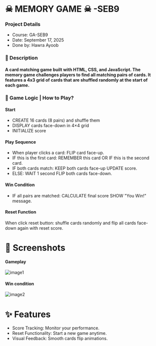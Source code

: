 # ☠︎ MEMORY GAME ☠︎ -SEB9

### Project Details
- Course: GA-SEB9
- Date: September 17, 2025
- Done by: Hawra Ayoob

### 📝 Description 
#### A card matching game built with HTML, CSS, and JavaScript. The memory game challenges players to find all matching pairs of cards. It features a 4x3 grid of cards that are shuffled randomly at the start of each game.

### 🧠 Game Logic | How to Play?
#### Start
- CREATE 16 cards (8 pairs) and shuffle them 
- DISPLAY cards face-down in 4×4 grid 
- INITIALIZE score

#### Play Sequence
- When player clicks a card: FLIP card face-up. 
- IF this is the first card: REMEMBER this card OR IF this is the second card. 
- IF both cards match: KEEP both cards face-up UPDATE score.
- ELSE: WAIT 1 second FLIP both cards face-down.

#### Win Condition
- IF all pairs are matched: CALCULATE final score SHOW "You Win!" message.

#### Reset Function
When click reset button: shuffle cards randomly and flip all cards face-down again with reset score.

# 📸 Screenshots

#### Gameplay
![image1](https://i.ibb.co/v69D7B57/first.png)

#### Win condition
![image2](https://i.ibb.co/QjK5fnnX/second.png)


# ✨ Features
- Score Tracking: Monitor your performance.
- Reset Functionality: Start a new game anytime.
- Visual Feedback: Smooth cards flip animations.

